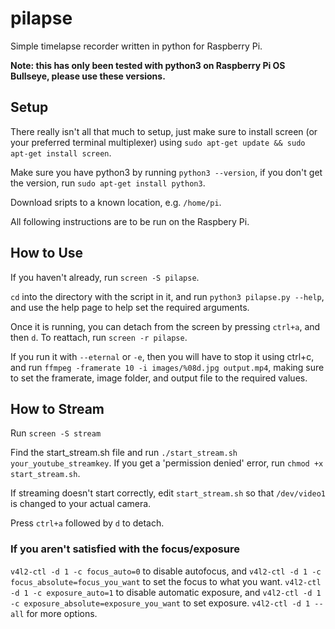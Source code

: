 # pilapse
Simple timelapse recorder written in python for Raspberry Pi.

**Note: this has only been tested with python3 on Raspberry Pi OS Bullseye, please use these versions.**

## Setup

There really isn't all that much to setup, just make sure to install screen (or your preferred terminal multiplexer) using `sudo apt-get update && sudo apt-get install screen`.

Make sure you have python3 by running `python3 --version`, if you don't get the version, run `sudo apt-get install python3`.

Download sripts to a known location, e.g. `/home/pi`.

All following instructions are to be run on the Raspbery Pi.

## How to Use

If you haven't already, run `screen -S pilapse`.

`cd` into the directory with the script in it, and run `python3 pilapse.py --help`, and use the help page to help set the required arguments.

Once it is running, you can detach from the screen by pressing `ctrl+a`, and then `d`. To reattach, run `screen -r pilapse`.


If you run it with `--eternal` or `-e`, then you will have to stop it using ctrl+c, and run `ffmpeg -framerate 10 -i images/%08d.jpg output.mp4`, making sure to set the framerate, image folder, and output file to the required values.

## How to Stream

Run `screen -S stream`

Find the start_stream.sh file and run `./start_stream.sh your_youtube_streamkey`. If you get a 'permission denied' error, run `chmod +x start_stream.sh`.

If streaming doesn't start correctly, edit `start_stream.sh` so that `/dev/video1` is changed to your actual camera.

Press `ctrl+a` followed by `d` to detach.

### If you aren't satisfied with the focus/exposure

`v4l2-ctl -d 1 -c focus_auto=0` to disable autofocus, and `v4l2-ctl -d 1 -c focus_absolute=focus_you_want` to set the focus to what you want.
`v4l2-ctl -d 1 -c exposure_auto=1` to disable automatic exposure, and `v4l2-ctl -d 1 -c exposure_absolute=exposure_you_want` to set exposure.
`v4l2-ctl -d 1 --all` for more options.
